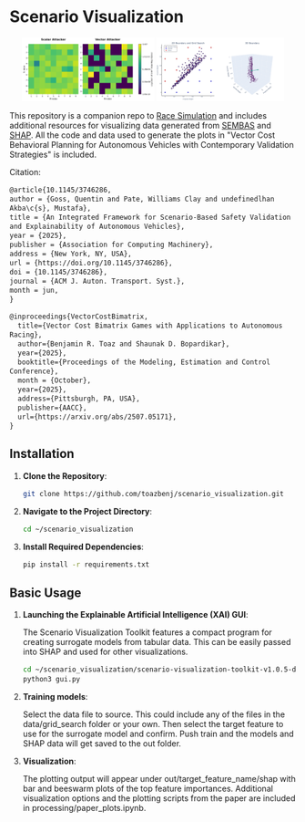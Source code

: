 # Scenario Visualization 
 
<p align="center">
  <img src="matrix.png" alt="Image 1" width="46%">
  <img src="grid_boundary.png" alt="Image 2" width="44.5%">
</p>

This repository is a companion repo to [Race Simulation](https://github.com/toazbenj/race_simulation) and includes additional resources for visualizing data generated from [SEMBAS](https://github.com/Thomj-Dev/SEMBAS/tree/example-v0.4.x-race_simulation) and [SHAP](https://github.com/shap/shap).
All the code and data used to generate the plots in "Vector Cost Behavioral Planning for Autonomous Vehicles with Contemporary Validation Strategies" is included. 

Citation:
```
@article{10.1145/3746286,
author = {Goss, Quentin and Pate, Williams Clay and undefinedlhan Akba\c{s}, Mustafa},
title = {An Integrated Framework for Scenario-Based Safety Validation and Explainability of Autonomous Vehicles},
year = {2025},
publisher = {Association for Computing Machinery},
address = {New York, NY, USA},
url = {https://doi.org/10.1145/3746286},
doi = {10.1145/3746286},
journal = {ACM J. Auton. Transport. Syst.},
month = jun,
}
```
```
@inproceedings{VectorCostBimatrix,
  title={Vector Cost Bimatrix Games with Applications to Autonomous Racing}, 
  author={Benjamin R. Toaz and Shaunak D. Bopardikar},
  year={2025},
  booktitle={Proceedings of the Modeling, Estimation and Control Conference},
  month = {October},
  year={2025},
  address={Pittsburgh, PA, USA},
  publisher={AACC},
  url={https://arxiv.org/abs/2507.05171},
}
```

## Installation

1. **Clone the Repository**:

   ```bash
   git clone https://github.com/toazbenj/scenario_visualization.git
   ```

2. **Navigate to the Project Directory**:

   ```bash
   cd ~/scenario_visualization
   ```

3. **Install Required Dependencies**:

   ```bash
   pip install -r requirements.txt
   ```

## Basic Usage

1. **Launching the Explainable Artificial Intelligence (XAI) GUI**:

   The Scenario Visualization Toolkit features a compact program for creating surrogate models from tabular data. This can be easily passed into SHAP and used for other visualizations.

   ```bash
   cd ~/scenario_visualization/scenario-visualization-toolkit-v1.0.5-dark
   python3 gui.py
   ```

2. **Training models**:

   Select the data file to source. This could include any of the files in the data/grid_search folder or your own. Then select the target feature to use for the surrogate model and confirm. Push train and the models and SHAP data will get saved to the out folder.

3. **Visualization**:

   The plotting output will appear under out/target_feature_name/shap with bar and beeswarm plots of the top feature importances. Additional visualization options and the plotting scripts from the paper are included in processing/paper_plots.ipynb. 

